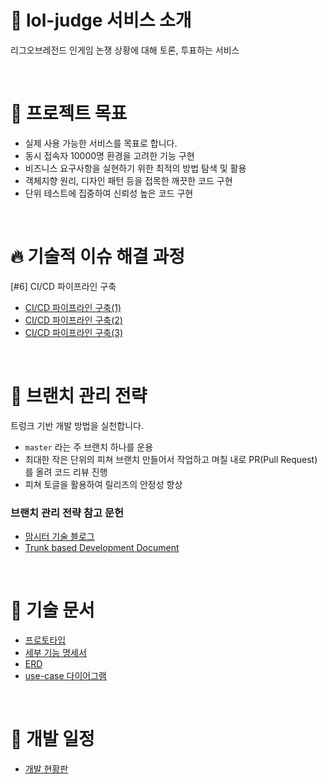 # 👋 lol-judge 서비스 소개

리그오브레전드 인게임 논쟁 상황에 대해 토론, 투표하는 서비스

<br/>

# :dart: 프로젝트 목표
- 실제 사용 가능한 서비스를 목표로 합니다.
- 동시 접속자 10000명 환경을 고려한 기능 구현
- 비즈니스 요구사항을 실현하기 위한 최적의 방법 탐색 및 활용
- 객체지향 원리, 디자인 패턴 등을 접목한 깨끗한 코드 구현
- 단위 테스트에 집중하여 신뢰성 높은 코드 구현

<br/>

# 🔥 기술적 이슈 해결 과정
[#6] CI/CD 파이프라인 구축
- [CI/CD 파이프라인 구축(1)](https://cookie-dev.tistory.com/19)
- [CI/CD 파이프라인 구축(2)](https://cookie-dev.tistory.com/20)
- [CI/CD 파이프라인 구축(3)](https://cookie-dev.tistory.com/21)

<br/>

# 🔀 브랜치 관리 전략
트렁크 기반 개발 방법을 실천합니다.

- `master` 라는 주 브랜치 하나를 운용
- 최대한 작은 단위의 피쳐 브랜치 만들어서 작업하고 며칠 내로 PR(Pull Request)를 올려 코드 리뷰 진행
- 피쳐 토글을 활용하여 릴리즈의 안정성 향상

### 브랜치 관리 전략 참고 문헌
- [맘시터 기술 블로그](https://tech.mfort.co.kr/blog/2022-08-05-trunk-based-development/)
- [Trunk based Development Document](https://trunkbaseddevelopment.com/)

<br/>

# 📑 기술 문서
- [프로토타입](https://ovenapp.io/view/p7rtuX2Mob2J9Fy1S45aQQCQtcKLOFSh/aFM0B)
- [세부 기능 명세서](https://github.com/f-lab-edu/lol-judge/wiki/%EC%84%B8%EB%B6%80-%EA%B8%B0%EB%8A%A5-%EB%AA%85%EC%84%B8%EC%84%9C)
- [ERD](https://github.com/f-lab-edu/lol-judge/wiki/ERD-%EC%84%A4%EA%B3%84)
- [use-case 다이어그램](https://github.com/f-lab-edu/lol-judge/wiki/usecase-%EB%8B%A4%EC%9D%B4%EC%96%B4%EA%B7%B8%EB%9E%A8)

<br/>

# 🚀 개발 일정
- [개발 현황판](https://github.com/f-lab-edu/lol-judge/wiki/%ED%94%84%EB%A1%9C%EC%A0%9D%ED%8A%B8-%EC%9D%BC%EC%A0%95)
